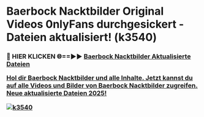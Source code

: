# Baerbock Nacktbilder Original Videos 0nlyFans durchgesickert - Dateien aktualisiert! (k3540)

<h3>🔴 HIER KLICKEN 🌐==►► <a href="https://tinyurl.com/h6vf6nb8" rel="nofollow">Baerbock Nacktbilder Aktualisierte Dateien

Hol dir Baerbock Nacktbilder und alle Inhalte. Jetzt kannst du auf alle Videos und Bilder von Baerbock Nacktbilder zugreifen. Neue aktualisierte Dateien 2025!

[![k3540](https://i.imgur.com/sD4kR3V.gif)](https://tinyurl.com/h6vf6nb8)

